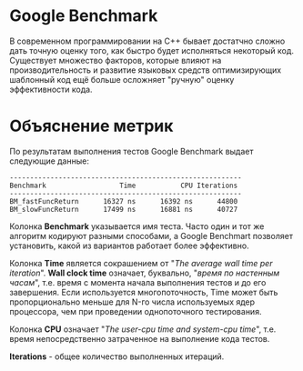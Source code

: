 # Google Benchmark

В современном программировании на C++ бывает достатчно сложно дать точную оценку того, как быстро будет исполняться некоторый код. Существует множество факторов, которые влияют на производительность и развитие языковых средств оптимизирующих шаблонный код ещё больше осложняет "ручную" оценку эффективности кода.


# Объяснение метрик

По результатам выполнения тестов Google Benchmark выдает следующие данные:

```
---------------------------------------------------------
Benchmark                  Time           CPU Iterations
---------------------------------------------------------
BM_fastFuncReturn      16327 ns      16392 ns      44800
BM_slowFuncReturn      17499 ns      16881 ns      40727
```

Колонка **Benchmark** указывается имя теста. Часто один и тот же алгоритм кодируют разными способами, а Google Benchmart позволяет установить, какой из вариантов работает более эффективно.

Колонка **Time** является сокрашением от "_The average wall time per iteration_". **Wall clock time** означает, буквально, "_время по настенным часам_", т.е. время с момента начала выполнения тестов и до его завершения. Если используется многопоточность, Time может быть пропорционально меньше для N-го числа используемых ядер процессора, чем при проведении однопоточного тестирования.

Колонка **CPU** означает "_The user-cpu time and system-cpu time_", т.е. время непосредственно затраченное на выполнение кода тестов.

**Iterations** - общее количество выполненных итераций.
